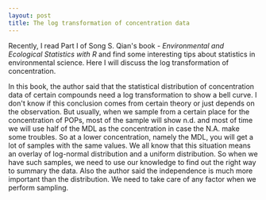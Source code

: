 ```yaml
---
layout: post
title: The log transformation of concentration data
---
```


Recently, I read Part I of Song S. Qian's book - *Environmental and Ecological Statistics with R* and find some interesting tips about statistics in environmental science. Here I will discuss the log transformation of concentration.

In this book, the author said that the statistical distribution of concentration data of certain compounds need a log transformation to show a bell curve. I don't know if this conclusion comes from certain theory or just depends on the observation. But usually, when we sample from a certain place for the concentration of POPs, most of the sample will show n.d. and most of time we will use half of the MDL as the concentration in case the N.A. make some troubles. So at a lower concentration, namely the MDL, you will get a lot of samples with the same values. We all know that this situation means an overlay of log-normal distribution and a uniform distribution. So when we have such samples, we need to use our knowledge to find out the right way to summary the data. Also the author said the independence is much more important than the distribution. We need to take care of any factor when we perform sampling.
